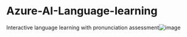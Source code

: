 # Azure-AI-Language-learning

Interactive language learning with pronunciation assessment![image](https://github.com/user-attachments/assets/283eb277-b8d6-46f7-9114-ec7d479c31ff)
